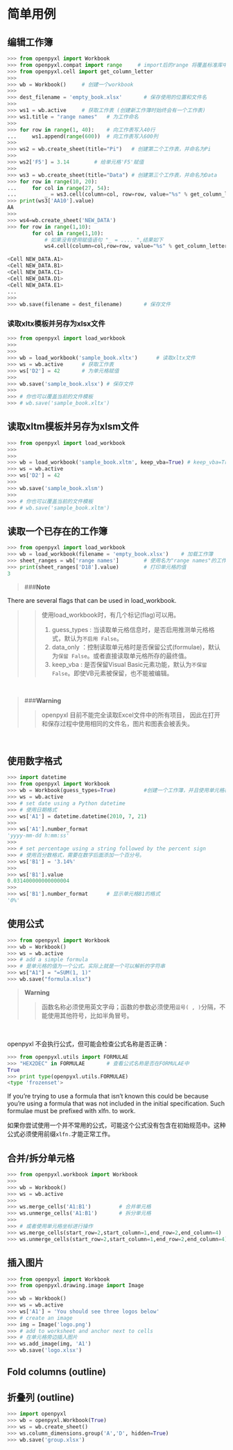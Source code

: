 # 简单用例

## 编辑工作簿

```python
>>> from openpyxl import Workbook
>>> from openpyxl.compat import range     # import后的range 将覆盖标准库中的range函数
>>> from openpyxl.cell import get_column_letter
>>>
>>> wb = Workbook()     # 创建一个workbook
>>>
>>> dest_filename = 'empty_book.xlsx'       # 保存使用的位置和文件名
>>>
>>> ws1 = wb.active     # 获取工作表 (创建新工作簿时始终会有一个工作表)
>>> ws1.title = "range names"   # 为工作命名
>>>
>>> for row in range(1, 40):    # 向工作表写入40行
...     ws1.append(range(600))  # 向工作表写入600列
>>>
>>> ws2 = wb.create_sheet(title="Pi")   # 创建第二个工作表，并命名为Pi
>>>
>>> ws2['F5'] = 3.14        # 给单元格'F5'赋值
>>>
>>> ws3 = wb.create_sheet(title="Data") # 创建第三个工作表，并命名为Data
>>> for row in range(10, 20):
...     for col in range(27, 54):
...         _ = ws3.cell(column=col, row=row, value="%s" % get_column_letter(col)) # 将单元格的列名作为单元格的值
>>> print(ws3['AA10'].value)
AA
>>>
>>> ws4=wb.create_sheet('NEW_DATA')
>>> for row in range(1,10):
        for col in range(1,10):
            # 如果没有使用赋值语句 "_ = .... ",结果如下
            ws4.cell(column=col,row=row, value="%s" % get_column_letter(col))
            
<Cell NEW_DATA.A1>
<Cell NEW_DATA.B1>
<Cell NEW_DATA.C1>
<Cell NEW_DATA.D1>
<Cell NEW_DATA.E1>
...
>>> 
>>> wb.save(filename = dest_filename)       # 保存文件
```


### 读取xltx模板并另存为xlsx文件

```python
>>> from openpyxl import load_workbook
>>>
>>>
>>> wb = load_workbook('sample_book.xltx')      # 读取xltx文件
>>> ws = wb.active      # 获取工作表
>>> ws['D2'] = 42       # 为单元格赋值
>>>
>>> wb.save('sample_book.xlsx') # 保存文件
>>>
>>> # 你也可以覆盖当前的文件模板
>>> # wb.save('sample_book.xltx')
```


## 读取xltm模板并另存为xlsm文件

```python
>>> from openpyxl import load_workbook
>>>
>>>
>>> wb = load_workbook('sample_book.xltm', keep_vba=True) # keep_vba=True 保留vba代码
>>> ws = wb.active 
>>> ws['D2'] = 42 
>>>
>>> wb.save('sample_book.xlsm') 
>>>
>>> # 你也可以覆盖当前的文件模板
>>> # wb.save('sample_book.xltm')
```

## 读取一个已存在的工作簿

```python
>>> from openpyxl import load_workbook
>>> wb = load_workbook(filename = 'empty_book.xlsx')    # 加载工作簿
>>> sheet_ranges = wb['range names']        # 使用名为"range names"的工作表
>>> print(sheet_ranges['D18'].value)        # 打印单元格的值
3
```


>###**Note**
>>
There are several flags that can be used in load_workbook.
>>使用load_workbook时，有几个标记(flag)可以用。
>>
>> 1. guess_types : 当读取单元格信息时，是否启用推测单元格格式，默认为`不启用 False`。
>> 2. data_only ：控制读取单元格时是否保留公式(formulae)，默认为`保留 False`。或者直接读取单元格所存的最终值。
>> 3. keep_vba : 是否保留Visual Basic元素功能，默认为`不保留 False`。即使VB元素被保留，也不能被编辑。

<br>

>###**Warning**
>>
>> openpyxl 目前不能完全读取Excel文件中的所有项目， 因此在打开和保存过程中使用相同的文件名，图片和图表会被丢失。
>> 
<br>


## 使用数字格式

```python
>>> import datetime
>>> from openpyxl import Workbook
>>> wb = Workbook(guess_types=True)         #创建一个工作簿，并且使用单元格格式
>>> ws = wb.active
>>> # set date using a Python datetime
>>> # 使用日期格式
>>> ws['A1'] = datetime.datetime(2010, 7, 21)
>>>
>>> ws['A1'].number_format
'yyyy-mm-dd h:mm:ss'
>>>
>>> # set percentage using a string followed by the percent sign
>>> # 使用百分数格式，需要在数字后面添加一个百分号。
>>> ws['B1'] = '3.14%'
>>>
>>> ws['B1'].value
0.031400000000000004
>>>
>>> ws['B1'].number_format      # 显示单元格B1的格式
'0%'
```

## 使用公式

```python
>>> from openpyxl import Workbook
>>> wb = Workbook()
>>> ws = wb.active
>>> # add a simple formula
>>> # 是单元格的值为一个公式。实际上就是一个可以解析的字符串
>>> ws["A1"] = "=SUM(1, 1)"
>>> wb.save("formula.xlsx")
```

>**Warning**
>>
>> 函数名称必须使用英文字母；函数的参数必须使用`逗号( , )`分隔，不能使用其他符号，比如半角冒号。

<br>

openpyxl 不会执行公式，但可能会检查公式名称是否正确：

```python
>>> from openpyxl.utils import FORMULAE
>>> "HEX2DEC" in FORMULAE       # 查看公式名称是否在FORMULAE中
True
>>> print type(openpyxl.utils.FORMULAE)
<type 'frozenset'>
```

If you’re trying to use a formula that isn’t known this could be because you’re using a formula that was not included in the initial specification. Such formulae must be prefixed with xlfn. to work.

如果你尝试使用一个并不常用的公式，可能这个公式没有包含在初始规范中。这种公式必须使用前缀`xlfn.`才能正常工作。


## 合并/拆分单元格

```python
>>> from openpyxl.workbook import Workbook
>>>
>>> wb = Workbook()
>>> ws = wb.active
>>>
>>> ws.merge_cells('A1:B1')         # 合并单元格
>>> ws.unmerge_cells('A1:B1')       # 拆分单元格
>>>
>>> # 或者使用单元格坐标进行操作
>>> ws.merge_cells(start_row=2,start_column=1,end_row=2,end_column=4)
>>> ws.unmerge_cells(start_row=2,start_column=1,end_row=2,end_column=4)
```


## 插入图片

```python
>>> from openpyxl import Workbook
>>> from openpyxl.drawing.image import Image
>>>
>>> wb = Workbook()
>>> ws = wb.active
>>> ws['A1'] = 'You should see three logos below'
>>> # create an image
>>> img = Image('logo.png')
>>> # add to worksheet and anchor next to cells
>>> # 在单元格旁边插入图片
>>> ws.add_image(img, 'A1')
>>> wb.save('logo.xlsx')
```


## Fold columns (outline)
## 折叠列 (outline)

```python
>>> import openpyxl
>>> wb = openpyxl.Workbook(True)
>>> ws = wb.create_sheet()
>>> ws.column_dimensions.group('A','D', hidden=True)
>>> wb.save('group.xlsx')
```